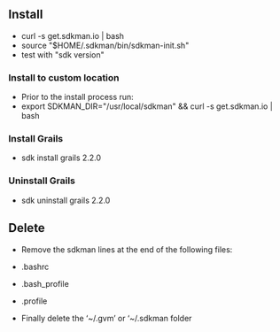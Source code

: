 ## Install

* curl -s get.sdkman.io | bash
* source "$HOME/.sdkman/bin/sdkman-init.sh"
* test with "sdk version"

### Install to custom location
* Prior to the install process run:
 * export SDKMAN_DIR="/usr/local/sdkman" && curl -s get.sdkman.io | bash

### Install Grails
* sdk install grails 2.2.0

### Uninstall Grails
* sdk uninstall grails 2.2.0


## Delete

* Remove the sdkman lines at the end of the following files:
 * .bashrc
 * .bash_profile
 * .profile

* Finally delete the ‘~/.gvm’ or  ‘~/.sdkman folder
